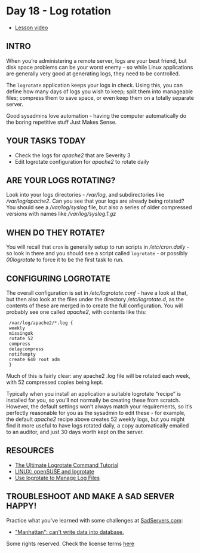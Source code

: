 # Day 18 - Log rotation

* [Lesson video](https://youtu.be/sd5NFUo5JYM)

## INTRO

When you’re administering a remote server, logs are your best friend, but disk space problems can be your worst enemy - so while Linux applications are generally very good at generating logs, they need to be controlled.

The `logrotate` application keeps your logs in check. Using this, you can define how many days of logs you wish to keep; split them into manageable files; compress them to save space, or even keep them on a totally separate server.

Good sysadmins love automation - having the computer automatically do the boring repetitive stuff Just Makes Sense.

## YOUR TASKS TODAY

* Check the logs for _apache2_ that are Severity 3
* Edit logrotate configuration for _apache2_ to rotate daily

## ARE YOUR LOGS ROTATING?

Look into your logs directories - _/var/log_, and subdirectories like _/var/log/apache2_. Can you see that your logs are already being rotated? You should see a _/var/log/syslog_ file, but also a series of older compressed versions with names like _/var/log/syslog.1.gz_

## WHEN DO THEY ROTATE?

You will recall that `cron` is generally setup to run scripts in _/etc/cron.daily_ - so look in there and you should see a script called `logrotate` - or possibly _00logrotate_ to force it to be the first task to run.

## CONFIGURING LOGROTATE

The overall configuration is set in _/etc/logrotate.conf_ - have a look at that, but then also look at the files under the directory _/etc/logrotate.d_, as the contents of these are merged in to create the full configuration.
You will probably see one called _apache2_, with contents like this:

     /var/log/apache2/*.log {
     weekly
     missingok
     rotate 52
     compress
     delaycompress
     notifempty
     create 640 root adm
     }

Much of this is fairly clear: any apache2 .log file will be rotated each week, with 52 compressed copies being kept.

Typically when you install an application a suitable logrotate “recipe” is installed for you, so you’ll not normally be creating these from scratch. However, the default settings won’t always match your requirements, so it’s perfectly reasonable for you as the sysadmin to edit these - for example, the default _apache2_ recipe above creates 52 weekly logs, but you might find it more useful to have logs rotated daily, a copy automatically emailed to an auditor, and just 30 days worth kept on the server.

## RESOURCES

* [The Ultimate Logrotate Command Tutorial](http://www.thegeekstuff.com/2010/07/logrotate-examples/)
* [LINUX: openSUSE and logrotate](http://www.youtube.com/watch?v=UoHmj3ef3Is)
* [Use logrotate to Manage Log Files](http://library.linode.com/linux-tools/utilities/logrotate)

## TROUBLESHOOT AND MAKE A SAD SERVER HAPPY!

Practice what you've learned with some challenges at [SadServers.com](https://sadservers.com/):

* ["Manhattan": can't write data into database.](https://sadservers.com/scenario/manhattan)

Some rights reserved. Check the license terms
[here](https://github.com/livialima/linuxupskillchallenge/blob/master/LICENSE)
